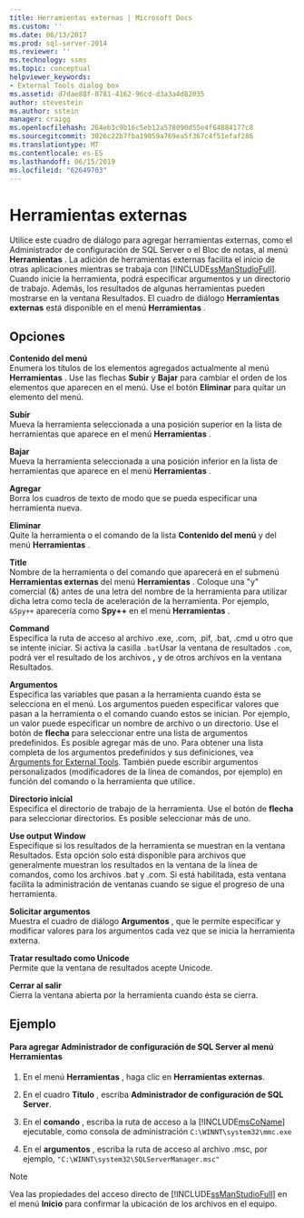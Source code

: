 ```yaml
---
title: Herramientas externas | Microsoft Docs
ms.custom: ''
ms.date: 06/13/2017
ms.prod: sql-server-2014
ms.reviewer: ''
ms.technology: ssms
ms.topic: conceptual
helpviewer_keywords:
- External Tools dialog box
ms.assetid: d7dae88f-0781-4162-96cd-d3a3a4d82035
author: stevestein
ms.author: sstein
manager: craigg
ms.openlocfilehash: 264eb3c9b16c5eb12a578090d55e4f64884177c8
ms.sourcegitcommit: 3026c22b7fba19059a769ea5f367c4f51efaf286
ms.translationtype: MT
ms.contentlocale: es-ES
ms.lasthandoff: 06/15/2019
ms.locfileid: "62649703"
---
```

# <a name="external-tools"></a>Herramientas externas
  Utilice este cuadro de diálogo para agregar herramientas externas, como el Administrador de configuración de SQL Server o el Bloc de notas, al menú **Herramientas** . La adición de herramientas externas facilita el inicio de otras aplicaciones mientras se trabaja con [!INCLUDE[ssManStudioFull](../../includes/ssmanstudiofull-md.md)]. Cuando inicie la herramienta, podrá especificar argumentos y un directorio de trabajo. Además, los resultados de algunas herramientas pueden mostrarse en la ventana Resultados. El cuadro de diálogo **Herramientas externas** está disponible en el menú **Herramientas** .  
  
## <a name="options"></a>Opciones  
 **Contenido del menú**  
 Enumera los títulos de los elementos agregados actualmente al menú **Herramientas** . Use las flechas **Subir** y **Bajar** para cambiar el orden de los elementos que aparecen en el menú. Use el botón **Eliminar** para quitar un elemento del menú.  
  
 **Subir**  
 Mueva la herramienta seleccionada a una posición superior en la lista de herramientas que aparece en el menú **Herramientas** .  
  
 **Bajar**  
 Mueva la herramienta seleccionada a una posición inferior en la lista de herramientas que aparece en el menú **Herramientas** .  
  
 **Agregar**  
 Borra los cuadros de texto de modo que se pueda especificar una herramienta nueva.  
  
 **Eliminar**  
 Quite la herramienta o el comando de la lista **Contenido del menú** y del menú **Herramientas** .  
  
 **Title**  
 Nombre de la herramienta o del comando que aparecerá en el submenú **Herramientas externas** del menú **Herramientas** . Coloque una "y" comercial (&) antes de una letra del nombre de la herramienta para utilizar dicha letra como tecla de aceleración de la herramienta. Por ejemplo, `&Spy++` aparecería como **Spy++** en el menú **Herramientas** .  
  
 **Command**  
 Especifica la ruta de acceso al archivo .exe, .com, .pif, .bat, .cmd u otro que se intente iniciar. Si activa la casilla `.bat`Usar la ventana de resultados `.com`, podrá ver el resultado de los archivos **,** y de otros archivos en la ventana Resultados.  
  
 **Argumentos**  
 Especifica las variables que pasan a la herramienta cuando ésta se selecciona en el menú. Los argumentos pueden especificar valores que pasan a la herramienta o el comando cuando estos se inician. Por ejemplo, un valor puede especificar un nombre de archivo o un directorio. Use el botón de **flecha** para seleccionar entre una lista de argumentos predefinidos. Es posible agregar más de uno. Para obtener una lista completa de los argumentos predefinidos y sus definiciones, vea [Arguments for External Tools](external-tools.md). También puede escribir argumentos personalizados (modificadores de la línea de comandos, por ejemplo) en función del comando o la herramienta que utilice.  
  
 **Directorio inicial**  
 Especifica el directorio de trabajo de la herramienta. Use el botón de **flecha** para seleccionar directorios. Es posible seleccionar más de uno.  
  
 **Use output Window**  
 Especifique si los resultados de la herramienta se muestran en la ventana Resultados. Esta opción solo está disponible para archivos que generalmente muestran los resultados en la ventana de la línea de comandos, como los archivos .bat y .com. Si está habilitada, esta ventana facilita la administración de ventanas cuando se sigue el progreso de una herramienta.  
  
 **Solicitar argumentos**  
 Muestra el cuadro de diálogo **Argumentos** , que le permite especificar y modificar valores para los argumentos cada vez que se inicia la herramienta externa.  
  
 **Tratar resultado como Unicode**  
 Permite que la ventana de resultados acepte Unicode.  
  
 **Cerrar al salir**  
 Cierra la ventana abierta por la herramienta cuando ésta se cierra.  
  
## <a name="example"></a>Ejemplo  
  
#### <a name="to-add-sql-server-configuration-manager-to-the-tools-menu"></a>Para agregar Administrador de configuración de SQL Server al menú Herramientas  
  
1.  En el menú **Herramientas** , haga clic en **Herramientas externas**.  
  
2.  En el cuadro **Título** , escriba **Administrador de configuración de SQL Server**.  
  
3.  En el **comando** , escriba la ruta de acceso a la [!INCLUDE[msCoName](../../includes/msconame-md.md)] ejecutable, como consola de administración `C:\WINNT\system32\mmc.exe`  
  
4.  En el **argumentos** , escriba la ruta de acceso al archivo .msc, por ejemplo, `"C:\WINNT\system32\SQLServerManager.msc"`  
  
> [!NOTE]  
>  Vea las propiedades del acceso directo de [!INCLUDE[ssManStudioFull](../../includes/ssmanstudiofull-md.md)] en el menú **Inicio** para confirmar la ubicación de los archivos en el equipo.  
